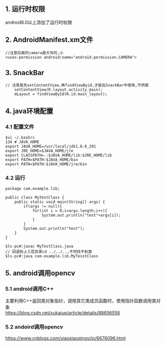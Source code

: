 ## 1. 运行时权限
android6.0以上添加了运行时权限

## 2. AndroidManifest.xm文件
    //注意后面的camera是大写的,小
    <uses-permission android:name="android.permission.CAMERA">

## 3. SnackBar
    // 注意是先setContentView,再findViewByid,才能在SnackBar中使用,不然报
        setContentView(R.layout.activity_main);
        mLayout = findViewById(R.id.main_layout);

## 4. java环境配置
### 4.1 配置文件
    $vi ~/.bashrc
    134 # JAVA_HOME
    export JAVA_HOME=/usr/local/jdk1.8.0_291
    export JRE_HOME=$JAVA_HOME/jre
    export CLASSPATH=.:$JAVA_HOME/lib:$JRE_HOME/lib
    export PATH=$PATH:$JAVA_HOME/bin
    export PATH=$PATH:$JAVA_HOME/jre/bin
### 4.2 运行
    package com.example.lib;

    public class MyTestClass {
        public static void main(String[] args) {
            if(args != null){
                for(int i = 0;i<args.length;i++){
                    System.out.println("test"+args[i]);
                }
            }
            System.out.println("test");
        }
    }
    
    $ls-pc#:javac MyTestClass.java
    // 回退到上三层目录cd ../../..,不然找不到类
    $ls-pc#:java com.example.lib.MyTesstClass

## 5. android调用opencv
### 5.1 android调用C++
主要利用C++返回类对象指针，调用其它类成员函数时，使用指针函数调用类对象  
https://blog.csdn.net/xukaiup/article/details/88656558
### 5.2 andoird调用opencv
https://www.cnblogs.com/xiaoxiaoqingyi/p/6676096.html

